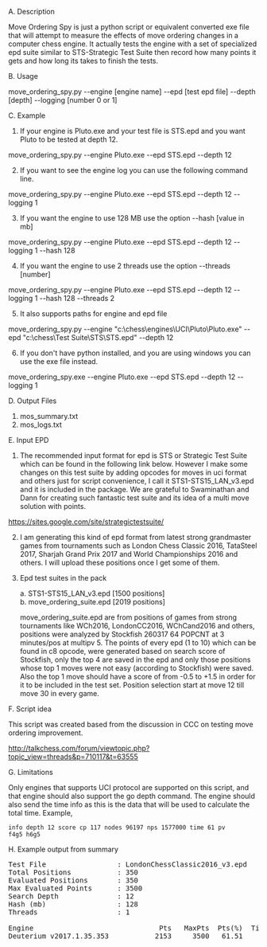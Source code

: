 A. Description

Move Ordering Spy is just a python script or equivalent converted exe file that will attempt to measure the effects of move ordering changes in a computer chess engine. It actually tests the engine with a set of specialized epd suite similar to STS-Strategic Test Suite then record how many points it gets and how long its takes to finish the tests.

B. Usage

move_ordering_spy.py --engine [engine name] --epd [test epd file] --depth [depth] --logging [number 0 or 1]

C. Example

1. If your engine is Pluto.exe and your test file is STS.epd and you want Pluto to be tested at depth 12.

move_ordering_spy.py --engine Pluto.exe --epd STS.epd --depth 12

2. If you want to see the engine log you can use the following command line.

move_ordering_spy.py --engine Pluto.exe --epd STS.epd --depth 12 --logging 1

3. If you want the engine to use 128 MB use the option --hash [value in mb]

move_ordering_spy.py --engine Pluto.exe --epd STS.epd --depth 12 --logging 1 --hash 128

4. If you want the engine to use 2 threads use the option --threads [number]

move_ordering_spy.py --engine Pluto.exe --epd STS.epd --depth 12 --logging 1 --hash 128 --threads 2

5. It also supports paths for engine and epd file

move_ordering_spy.py --engine "c:\chess\engines\UCI\Pluto\Pluto.exe" --epd "c:\chess\Test Suite\STS\STS.epd" --depth 12

6. If you don't have python installed, and you are using windows you can use the exe file instead.

move_ordering_spy.exe --engine Pluto.exe --epd STS.epd --depth 12 --logging 1


D. Output Files

1. mos_summary.txt
2. mos_logs.txt

E. Input EPD

1. The recommended input format for epd is STS or Strategic Test Suite which can be found in the following link below. However I make some changes on this test suite by adding opcodes for moves in uci format and others just for script convenience, I call it STS1-STS15_LAN_v3.epd and it is included in the package. We are grateful to Swaminathan and Dann for creating such fantastic test suite and its idea of a multi move solution with points.

https://sites.google.com/site/strategictestsuite/

2. I am generating this kind of epd format from latest strong grandmaster games from tournaments such as London Chess Classic 2016, TataSteel 2017, Sharjah Grand Prix 2017 and World Championships 2016 and others. I will upload these positions once I get some of them.

3. Epd test suites in the pack

    a. STS1-STS15_LAN_v3.epd [1500 positions]<br> 
    b. move_ordering_suite.epd [2019 positions]<br>
    
    move_ordering_suite.epd are from positions of games from strong tournaments like WCh2016, LondonCC2016, WChCand2016 and others, positions were analyzed by Stockfish 260317 64 POPCNT at 3 minutes/pos at multipv 5. The points of every epd (1 to 10) which can be found in c8 opcode, were generated based on search score of Stockfish, only the top 4 are saved in the epd and only those positions whose top 1 moves were not easy (according to Stockfish) were saved. Also the top 1 move should have a score of from -0.5 to +1.5 in order for it to be included in the test set. Position selection start at move 12 till move 30 in every game.

F. Script idea

This script was created based from the discussion in CCC on testing move ordering improvement.

http://talkchess.com/forum/viewtopic.php?topic_view=threads&p=710117&t=63555

G. Limitations

Only engines that supports UCI protocol are supported on this script, and that engine should also support the go depth command. The engine should also send the time info as this is the data that will be used to calculate the total time. Example,

<code>info depth 12 score cp 117 nodes 96197 nps 1577000 time 61 pv f4g5 h6g5</code>

H. Example output from summary

<pre>
Test File                 : LondonChessClassic2016_v3.epd
Total Positions           : 350
Evaluated Positions       : 350
Max Evaluated Points      : 3500
Search Depth              : 12
Hash (mb)                 : 128
Threads                   : 1

Engine                              Pts   MaxPts  Pts(%)  Time(ms)
Deuterium v2017.1.35.353           2153     3500   61.51    106679
</pre>


